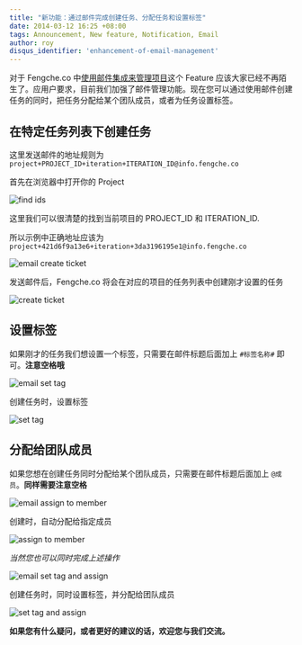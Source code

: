```yaml
---
title: "新功能：通过邮件完成创建任务、分配任务和设置标签"
date: 2014-03-12 16:25 +08:00
tags: Announcement, New feature, Notification, Email
author: roy
disqus_identifier: 'enhancement-of-email-management'
---
```


对于 Fengche.co 中[使用邮件集成来管理项目](/new-feature-comment-via-email)这个 Feature 应该大家已经不再陌生了。应用户要求，目前我们加强了邮件管理功能。现在您可以通过使用邮件创建任务的同时，把任务分配给某个团队成员，或者为任务设置标签。

## 在特定任务列表下创建任务

这里发送邮件的地址规则为 `project+PROJECT_ID+iteration+ITERATION_ID@info.fengche.co`

首先在浏览器中打开你的 Project

![find ids](enhancement-of-email-management/find_iteration_and_project_id.png)

这里我们可以很清楚的找到当前项目的 PROJECT_ID 和 ITERATION_ID.

所以示例中正确地址应该为 `project+421d6f9a13e6+iteration+3da3196195e1@info.fengche.co`

![email create ticket](enhancement-of-email-management/email_create_ticket.png)

发送邮件后，Fengche.co 将会在对应的项目的任务列表中创建刚才设置的任务

![create ticket](enhancement-of-email-management/create_ticket_in_iteration.png)

## 设置标签

如果刚才的任务我们想设置一个标签，只需要在邮件标题后面加上 `#标签名称#` 即可。**注意空格哦**

![email set tag](enhancement-of-email-management/email_set_tag.png)

创建任务时，设置标签

![set tag](enhancement-of-email-management/set_tag.png)

## 分配给团队成员

如果您想在创建任务同时分配给某个团队成员，只需要在邮件标题后面加上 `@成员`。**同样需要注意空格**

![email assign to member](enhancement-of-email-management/email_assign_to_member.png)

创建时，自动分配给指定成员

![assign to member](enhancement-of-email-management/assign_to_member.png)

*当然您也可以同时完成上述操作*

![email set tag and assign](enhancement-of-email-management/email_set_tag_and_assign.png)

创建任务时，同时设置标签，并分配给团队成员

![set tag and assign](enhancement-of-email-management/set_tag_and_assign.png)

**如果您有什么疑问，或者更好的建议的话，欢迎您与我们交流。**
